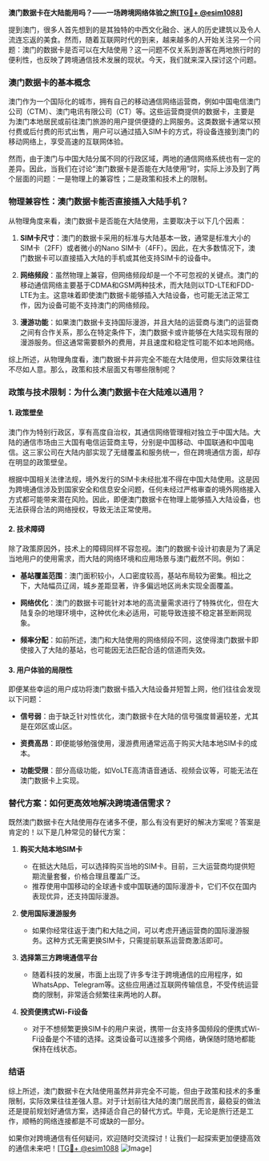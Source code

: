 **澳门数据卡在大陆能用吗？——一场跨境网络体验之旅[[TG💪+ @esim1088](https://t.me/s/esim1088)]**

提到澳门，很多人首先想到的是其独特的中西文化融合、迷人的历史建筑以及令人流连忘返的美食。然而，随着互联网时代的到来，越来越多的人开始关注另一个问题：澳门的数据卡是否可以在大陆使用？这一问题不仅关系到游客在两地旅行时的便利性，也反映了跨境通信技术发展的现状。今天，我们就来深入探讨这个问题。

### 澳门数据卡的基本概念

澳门作为一个国际化的城市，拥有自己的移动通信网络运营商，例如中国电信澳门公司（CTM）、澳门电讯有限公司（CT）等。这些运营商提供的数据卡，主要是为澳门本地居民或前往澳门旅游的用户提供便捷的上网服务。这类数据卡通常以预付费或后付费的形式出售，用户可以通过插入SIM卡的方式，将设备连接到澳门的移动网络上，享受高速的互联网体验。

然而，由于澳门与中国大陆分属不同的行政区域，两地的通信网络系统也有一定的差异。因此，当我们在讨论“澳门数据卡是否能在大陆使用”时，实际上涉及到了两个层面的问题：一是物理上的兼容性；二是政策和技术上的限制。

### 物理兼容性：澳门数据卡能否直接插入大陆手机？

从物理角度来看，澳门数据卡是否能在大陆使用，主要取决于以下几个因素：

1. **SIM卡尺寸**：澳门的数据卡采用的标准与大陆基本一致，通常是标准大小的SIM卡（2FF）或者微小的Nano SIM卡（4FF）。因此，在大多数情况下，澳门数据卡可以直接插入大陆的手机或其他支持SIM卡的设备中。

2. **网络频段**：虽然物理上兼容，但网络频段却是一个不可忽视的关键点。澳门的移动通信网络主要基于CDMA和GSM两种技术，而大陆则以TD-LTE和FDD-LTE为主。这意味着即使澳门数据卡能够插入大陆设备，也可能无法正常工作，因为设备可能不支持澳门的网络频段。

3. **漫游功能**：如果澳门数据卡支持国际漫游，并且大陆的运营商与澳门的运营商之间有合作关系，那么在特定条件下，澳门数据卡或许能够在大陆实现有限的漫游服务。但这通常需要额外的费用，并且速度和稳定性可能不如本地网络。

综上所述，从物理角度看，澳门数据卡并非完全不能在大陆使用，但实际效果往往不尽如人意。那么，政策和技术层面又有哪些限制呢？

### 政策与技术限制：为什么澳门数据卡在大陆难以通用？

#### 1. **政策壁垒**
澳门作为特别行政区，享有高度自治权，其通信网络管理相对独立于中国大陆。大陆的通信市场由三大国有电信运营商主导，分别是中国移动、中国联通和中国电信。这三家公司在大陆内部实现了无缝覆盖和服务统一，但在跨境通信方面，却存在明显的政策壁垒。

根据中国相关法律法规，境外发行的SIM卡未经批准不得在中国大陆使用。这是因为跨境通信涉及到国家安全和信息安全问题，任何未经过严格审查的境外网络接入方式都可能带来潜在风险。因此，即便澳门数据卡在物理上能够插入大陆设备，也无法获得合法的网络授权，导致无法正常使用。

#### 2. **技术障碍**
除了政策原因外，技术上的障碍同样不容忽视。澳门的数据卡设计初衷是为了满足当地用户的使用需求，而大陆的网络环境和应用场景与澳门截然不同。例如：

- **基站覆盖范围**：澳门面积较小，人口密度较高，基站布局较为密集。相比之下，大陆幅员辽阔，城乡差距显著，许多偏远地区尚未实现全面覆盖。
  
- **网络优化**：澳门的数据卡可能针对本地的高流量需求进行了特殊优化，但在大陆复杂的地理环境中，这种优化未必适用，可能导致连接不稳定甚至断网现象。

- **频率分配**：如前所述，澳门和大陆使用的网络频段不同，这使得澳门数据卡即使接入了大陆的基站，也可能因无法匹配合适的信道而失效。

#### 3. **用户体验的局限性**
即便某些幸运的用户成功将澳门数据卡插入大陆设备并短暂上网，他们往往会发现以下问题：

- **信号弱**：由于缺乏针对性优化，澳门数据卡在大陆的信号强度普遍较差，尤其是在郊区或山区。
  
- **资费高昂**：即便能够勉强使用，漫游费用通常远高于购买大陆本地SIM卡的成本。

- **功能受限**：部分高级功能，如VoLTE高清语音通话、视频会议等，可能无法在澳门数据卡上实现。

### 替代方案：如何更高效地解决跨境通信需求？

既然澳门数据卡在大陆使用存在诸多不便，那么有没有更好的解决方案呢？答案是肯定的！以下是几种常见的替代方案：

1. **购买大陆本地SIM卡**
   - 在抵达大陆后，可以选择购买当地的SIM卡。目前，三大运营商均提供短期流量套餐，价格合理且覆盖广泛。
   - 推荐使用中国移动的全球通卡或中国联通的国际漫游卡，它们不仅在国内表现优异，还支持国际漫游。

2. **使用国际漫游服务**
   - 如果你经常往返于澳门和大陆之间，可以考虑开通运营商的国际漫游服务。这种方式无需更换SIM卡，只需提前联系运营商激活即可。

3. **选择第三方跨境通信平台**
   - 随着科技的发展，市面上出现了许多专注于跨境通信的应用程序，如WhatsApp、Telegram等。这些应用通过互联网传输信息，不受传统运营商的限制，非常适合频繁往来两地的人群。

4. **投资便携式Wi-Fi设备**
   - 对于不想频繁更换SIM卡的用户来说，携带一台支持多国频段的便携式Wi-Fi设备是个不错的选择。这类设备可以连接多个网络，确保随时随地都能保持在线状态。

### 结语

综上所述，澳门数据卡在大陆使用虽然并非完全不可能，但由于政策和技术的多重限制，实际效果往往差强人意。对于计划前往大陆的澳门居民而言，最稳妥的做法还是提前规划好通信方案，选择适合自己的替代方式。毕竟，无论是旅行还是工作，顺畅的网络连接都是不可或缺的一部分。

如果你对跨境通信有任何疑问，欢迎随时交流探讨！让我们一起探索更加便捷高效的通信未来吧！[[TG💪+ @esim1088](https://t.me/s/esim1088) ![Image](https://i.postimg.cc/4NQfJmqS/Snipaste-2025-05-13-00-14-12.png)]